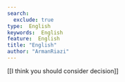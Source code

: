 ```yaml
---
search:
  exclude: true
type:  English
keywords:  English
feature:  English
title: "English"
author: "ArmanRiazi"
---
```


[[I think you should consider decision]]